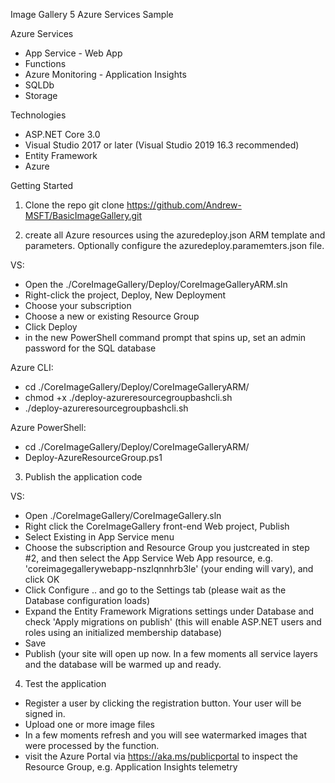 Image Gallery
5 Azure Services Sample

Azure Services
- App Service - Web App
- Functions
- Azure Monitoring - Application Insights
- SQLDb
- Storage

Technologies
- ASP.NET Core 3.0
- Visual Studio 2017 or later (Visual Studio 2019 16.3 recommended)
- Entity Framework
- Azure

Getting Started
1) Clone the repo
git clone https://github.com/Andrew-MSFT/BasicImageGallery.git 

2) create all Azure resources using the azuredeploy.json ARM template and parameters.  Optionally configure the azuredeploy.paramemters.json file. 

VS: 
- Open the ./CoreImageGallery/Deploy/CoreImageGalleryARM.sln
- Right-click the project, Deploy, New Deployment
- Choose your subscription
- Choose a new or existing Resource Group
- Click Deploy
- in the new PowerShell command prompt that spins up, set an admin password for the SQL database

Azure CLI:
- cd ./CoreImageGallery/Deploy/CoreImageGalleryARM/
- chmod +x ./deploy-azureresourcegroupbashcli.sh
- ./deploy-azureresourcegroupbashcli.sh

Azure PowerShell:
- cd ./CoreImageGallery/Deploy/CoreImageGalleryARM/
- Deploy-AzureResourceGroup.ps1

3) Publish the application code

VS:
- Open ./CoreImageGallery/CoreImageGallery.sln
- Right click the CoreImageGallery front-end Web project, Publish
- Select Existing in App Service menu
- Choose the subscription and Resource Group you justcreated in step #2, and then select the App Service Web App resource, e.g. 'coreimagegallerywebapp-nszlqnnhrb3le' (your ending will vary), and click OK
- Click Configure .. and go to the Settings tab (please wait as the Database configuration loads)
- Expand the Entity Framework Migrations settings under Database and check 'Apply migrations on publish' (this will enable ASP.NET users and roles using an initialized membership database)
- Save
- Publish
(your site will open up now.  In a few moments all service layers and the database will be warmed up and ready.  

4) Test the application

- Register a user by clicking the registration button.  Your user will be signed in.
- Upload one or more image files
- In a few moments refresh and you will see watermarked images that were processed by the function.  
- visit the Azure Portal via https://aka.ms/publicportal to inspect the Resource Group, e.g.  Application Insights telemetry

